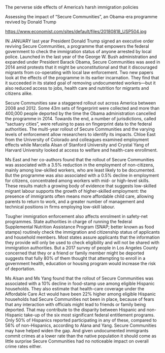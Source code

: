 The perverse side effects of America’s harsh immigration policies


Assessing the impact of “Secure Communities”, an Obama-era programme revived by Donald Trump

https://www.economist.com/sites/default/files/20180818_USP504.jpg

IN JANUARY last year President Donald Trump signed an executive order reviving Secure Communities, a programme that empowers the federal government to check the immigration status of anyone arrested by local police. Launched in the last year of the George W. Bush administration and expanded under President Barack Obama, Secure Communities was axed in 2014 amid protests that it might be unconstitutional and that it discouraged migrants from co-operating with local law enforcement. Two new papers look at the effects of the programme in its earlier incarnation. They find that it succeeded in its stated goal of removing undocumented workers—but it also reduced access to jobs, health care and nutrition for migrants and citizens alike.

Secure Communities saw a staggered rollout out across America between 2008 and 2012. Some 43m sets of fingerprint were collected and more than 400,000 people deported by the time the Obama administration cancelled the programme in 2014. Towards the end, a number of jurisdictions, called “sactuary cities”, were refusing to pass on fingerprint data to the federal authorities. The multi-year rollout of Secure Communities and the varying levels of enforcement allow researchers to identify its impacts. Chloe East from the University of Colorado and colleagues examined employment effects while Marcella Alsan of Stanford University and Crystal Yang of Harvard University looked at access to welfare and health-care enrollment.

Ms East and her co-authors found that the rollout of Secure Communities was associated with a 3.5% reduction in the employment of non-citizens, mainly among low-skilled workers, who are least likely to be documented. But the programme was also associated with a 0.5% decline in employment for citizens, concentrated among workers with mid- or high-level skills. These results match a growing body of evidence that suggests low-skilled migrant labour supports the growth of higher-skilled employment: the presence of immigrants often means more affordable child care, allowing parents to return to work, and a greater number of management and technical positions in firms employing low-skill labour.  

Tougher immigration enforcement also affects enrolment in safety-net programmes. State authorities in charge of running the federal Supplemental Nutrition Assistance Program (SNAP; better known as food stamps) routinely check the immigration and citizenship status of applicants and household members. Most states assure applicants that the information they provide will only be used to check eligibility and will not be shared with immigration authorities. But a 2017 survey of people in Los Angeles County concerned that they or a friend or family member might be deported suggests that fully 80% of them thought that attempting to enroll in a government health, education or housing program would increase the risk of deportation.

Ms Alsan and Ms Yang found that the rollout of Secure Communities was associated with a 10% decline in food-stamp use among eligible Hispanic households. They also estimate that health-care coverage under the Affordable Care Act would have been 22% higher among eligible Hispanic households had Secure Communities not been in place, because of fears that any interaction with officials might lead to friends or family being deported. That may contribute to the disparity between Hispanic and non-Hispanic take-up of the six most significant federal entitlement programs. Only 50% of Hispanics reported participating in any of these, compared to 56% of non-Hispanics, according to Alana and Yang. Secure Communities may have helped widen the gap. And given undocumented immigrants commit crimes at a lower rate than the native population it should come as little surprise Secure Communities had no noticeable impact on overall crime rates either.
